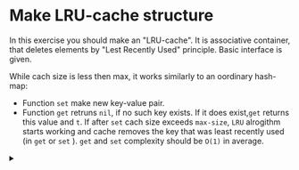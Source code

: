 # Make LRU-cache structure

In this exercise you should make an "LRU-cache". It is associative container,
that deletes elements by "Lest Recently Used" principle.
Basic interface is given.

While cach size is less then max, it works similarly to an oordinary hash-map:

 * Function `set` make new key-value pair.
 * Function `get` retruns `nil`, if no such key exists. If it does exist,`get`
 returns this value and `t`.
If after `set` cach size exceeds `max-size`, `LRU` alrogithm starts working and
cache removes the key that was least recently used (in `get` or `set` ).
`get` and `set` complexity should be `O(1)` in average.

<details>
  <summary></summary>
  You can use these two containers -- list and hash-table.
</details>

